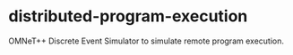 # distributed-program-execution
OMNeT++ Discrete Event Simulator to simulate remote program execution.
